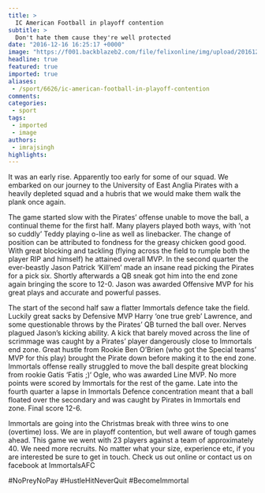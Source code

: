 ```yaml
---
title: >
  IC American Football in playoff contention
subtitle: >
  Don't hate them cause they're well protected
date: "2016-12-16 16:25:17 +0000"
image: "https://f001.backblazeb2.com/file/felixonline/img/upload/201612161625-felix-2nd game vs pirates.jpg"
headline: true
featured: true
imported: true
aliases:
 - /sport/6626/ic-american-football-in-playoff-contention
comments:
categories:
 - sport
tags:
 - imported
 - image
authors:
 - imrajsingh
highlights:
---
```


It was an early rise. Apparently too early for some of our squad. We embarked on our journey to the University of East Anglia Pirates with a heavily depleted squad and a hubris that we would make them walk the plank once again.

The game started slow with the Pirates’ offense unable to move the ball, a continual theme for the first half. Many players played both ways, with ‘not so cuddly’ Teddy playing o-line as well as linebacker. The change of position can be attributed to fondness for the greasy chicken good good. With great blocking and tackling (flying across the field to rumple both the player RIP and himself) he attained overall MVP. In the second quarter the ever-beastly Jason Patrick ‘Kill’em’ made an insane read picking the Pirates for a pick six. Shortly afterwards a QB sneak got him into the end zone again bringing the score to 12-0. Jason was awarded Offensive MVP for his great plays and accurate and powerful passes.

The start of the second half saw a flatter Immortals defence take the field. Luckily great sacks by Defensive MVP Harry ‘one true greb’ Lawrence, and some questionable throws by the Pirates’ QB turned the ball over. Nerves plagued Jason’s kicking ability. A kick that barely moved across the line of scrimmage was caught by a Pirates’ player dangerously close to Immortals end zone. Great hustle from Rookie Ben O’Brien (who got the Special teams’ MVP for this play) brought the Pirate down before making it to the end zone. Immortals offense really struggled to move the ball despite great blocking from rookie Gatis ‘Fatis ;)‘ Ogle, who was awarded Line MVP. No more points were scored by Immortals for the rest of the game. Late into the fourth quarter a lapse in Immortals Defence concentration meant that a ball floated over the secondary and was caught by Pirates in Immortals end zone. Final score 12-6.

Immortals are going into the Christmas break with three wins to one (overtime) loss.
We are in playoff contention, but well aware of tough games ahead. This game we went with 23 players against a team of approximately 40. We need more recruits. No matter what your size, experience etc, if you are interested be sure to get in touch. Check us out online or contact us on facebook at ImmortalsAFC

#NoPreyNoPay #HustleHitNeverQuit #BecomeImmortal
